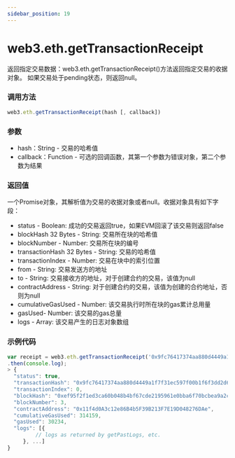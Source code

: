 ```yaml
---
sidebar_position: 19
---
```


# web3.eth.getTransactionReceipt

返回指定交易数据：web3.eth.getTransactionReceipt()方法返回指定交易的收据对象。 如果交易处于pending状态，则返回null。

### 调用方法

```js
web3.eth.getTransactionReceipt(hash [, callback])
```

### 参数
- hash：String - 交易的哈希值
- callback：Function - 可选的回调函数，其第一个参数为错误对象，第二个参数为结果

### 返回值
一个Promise对象，其解析值为交易的收据对象或者null。收据对象具有如下字段：
- status - Boolean: 成功的交易返回true，如果EVM回滚了该交易则返回false
- blockHash 32 Bytes - String: 交易所在块的哈希值
- blockNumber - Number: 交易所在块的编号
- transactionHash 32 Bytes - String: 交易的哈希值
- transactionIndex - Number: 交易在块中的索引位置
- from - String: 交易发送方的地址
- to - String: 交易接收方的地址，对于创建合约的交易，该值为null
- contractAddress - String: 对于创建合约的交易，该值为创建的合约地址，否则为null
- cumulativeGasUsed - Number: 该交易执行时所在块的gas累计总用量
- gasUsed- Number: 该交易的gas总量
- logs - Array: 该交易产生的日志对象数组

### 示例代码
```js
var receipt = web3.eth.getTransactionReceipt('0x9fc76417374aa880d4449a1f7f31ec597f00b1f6f3dd2d66f4c9c6c445836d8b')
.then(console.log);
> {
  "status": true,
  "transactionHash": "0x9fc76417374aa880d4449a1f7f31ec597f00b1f6f3dd2d66f4c9c6c445836d8b",
  "transactionIndex": 0,
  "blockHash": "0xef95f2f1ed3ca60b048b4bf67cde2195961e0bba6f70bcbea9a2c4e133e34b46",
  "blockNumber": 3,
  "contractAddress": "0x11f4d0A3c12e86B4b5F39B213F7E19D048276DAe",
  "cumulativeGasUsed": 314159,
  "gasUsed": 30234,
  "logs": [{
         // logs as returned by getPastLogs, etc.
     }, ...]
}
```